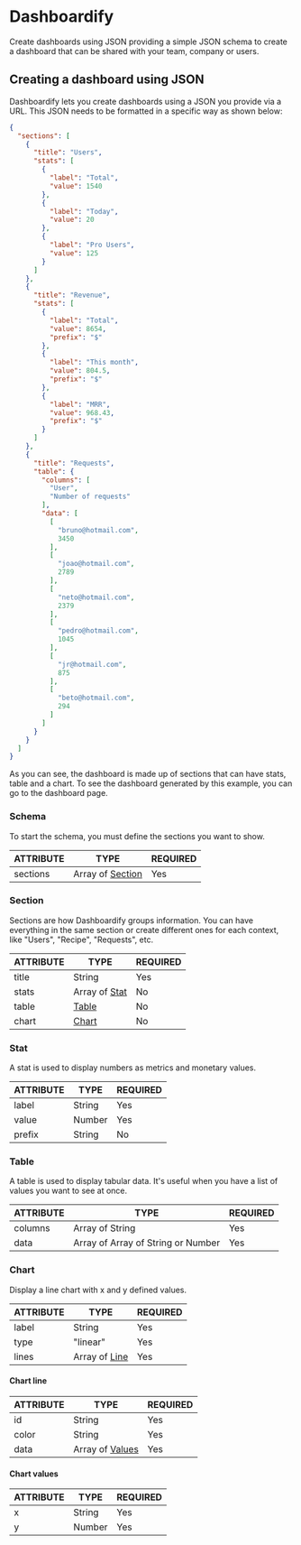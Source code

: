 # Dashboardify

Create dashboards using JSON providing a simple JSON schema to create a dashboard that can be shared with your team, company or users.
## Creating a dashboard using JSON

Dashboardify lets you create dashboards using a JSON you provide via a URL. This JSON needs to be formatted in a specific way as shown below:

```json
{
  "sections": [
    {
      "title": "Users",
      "stats": [
        {
          "label": "Total",
          "value": 1540
        },
        {
          "label": "Today",
          "value": 20
        },
        {
          "label": "Pro Users",
          "value": 125
        }
      ]
    },
    {
      "title": "Revenue",
      "stats": [
        {
          "label": "Total",
          "value": 8654,
          "prefix": "$"
        },
        {
          "label": "This month",
          "value": 804.5,
          "prefix": "$"
        },
        {
          "label": "MRR",
          "value": 968.43,
          "prefix": "$"
        }
      ]
    },
    {
      "title": "Requests",
      "table": {
        "columns": [
          "User",
          "Number of requests"
        ],
        "data": [
          [
            "bruno@hotmail.com",
            3450
          ],
          [
            "joao@hotmail.com",
            2789
          ],
          [
            "neto@hotmail.com",
            2379
          ],
          [
            "pedro@hotmail.com",
            1045
          ],
          [
            "jr@hotmail.com",
            875
          ],
          [
            "beto@hotmail.com",
            294
          ]
        ]
      }
    }
  ]
}
```

As you can see, the dashboard is made up of sections that can have stats, table and a chart. To see the dashboard generated by this example, you can go to the dashboard page.

### Schema
To start the schema, you must define the sections you want to show.

| ATTRIBUTE | TYPE                         | REQUIRED |
|-----------|------------------------------|----------|
| sections  | Array of [Section](#Section) | Yes      |

### Section
Sections are how Dashboardify groups information. You can have everything in the same section or create different ones for each context, like "Users", "Recipe", "Requests", etc.

| ATTRIBUTE | TYPE                         | REQUIRED |
|-----------|------------------------------|----------|
| title     | String                       | Yes      |
| stats     | Array of [Stat](#Stat)       | No       |
| table     | [Table](#Table)              | No       |
| chart     | [Chart](#Chart)              | No       |

### Stat

A stat is used to display numbers as metrics and monetary values.


| ATTRIBUTE | TYPE                         | REQUIRED |
|-----------|------------------------------|----------|
| label     | String                       | Yes      |
| value     | Number                       | Yes      |
| prefix    | String                       | No       |

### Table

A table is used to display tabular data. It's useful when you have a list of values you want to see at once.

| ATTRIBUTE | TYPE                               | REQUIRED |
|-----------|------------------------------------|----------|
| columns   | Array of String                    | Yes      |
| data      | Array of Array of String or Number | Yes      |

### Chart

Display a line chart with x and y defined values.

| ATTRIBUTE | TYPE                               | REQUIRED |
|-----------|------------------------------------|----------|
| label     | String                             | Yes      |
| type      | "linear"                           | Yes      |
| lines     | Array of [Line](#Chart-line)      | Yes      |

#### Chart line

| ATTRIBUTE | TYPE                               | REQUIRED |
|-----------|------------------------------------|----------|
| id        | String                             | Yes      |
| color     | String                             | Yes      |
| data      | Array of [Values](#Chart-values)   | Yes      |

#### Chart values

| ATTRIBUTE | TYPE                               | REQUIRED |
|-----------|------------------------------------|----------|
| x         | String                             | Yes      |
| y         | Number                             | Yes      |
